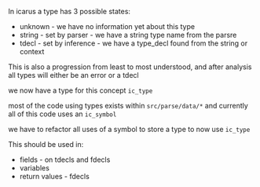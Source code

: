 In icarus a type has 3 possible states:

* unknown - we have no information yet about this type
* string - set by parser - we have a string type name from the parsre
* tdecl - set by inference - we have a type_decl found from the string or context

This is also a progression from least to most understood, and after analysis
all types will either be an error or a tdecl

we now have a type for this concept `ic_type`

most of the code using types exists within `src/parse/data/*` and
currently all of this code uses an `ic_symbol`

we have to refactor all uses of a symbol to store a type to now use `ic_type`

This should be used in:

* fields - on tdecls and fdecls
* variables
* return values - fdecls

